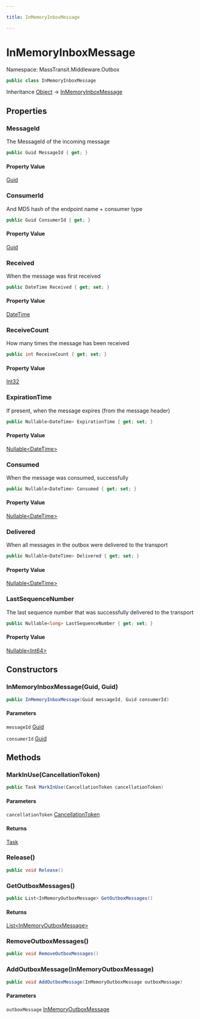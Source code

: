```yaml
---

title: InMemoryInboxMessage

---
```


# InMemoryInboxMessage

Namespace: MassTransit.Middleware.Outbox

```csharp
public class InMemoryInboxMessage
```

Inheritance [Object](https://learn.microsoft.com/en-us/dotnet/api/system.object) → [InMemoryInboxMessage](../masstransit-middleware-outbox/inmemoryinboxmessage)

## Properties

### **MessageId**

The MessageId of the incoming message

```csharp
public Guid MessageId { get; }
```

#### Property Value

[Guid](https://learn.microsoft.com/en-us/dotnet/api/system.guid)<br/>

### **ConsumerId**

And MD5 hash of the endpoint name + consumer type

```csharp
public Guid ConsumerId { get; }
```

#### Property Value

[Guid](https://learn.microsoft.com/en-us/dotnet/api/system.guid)<br/>

### **Received**

When the message was first received

```csharp
public DateTime Received { get; set; }
```

#### Property Value

[DateTime](https://learn.microsoft.com/en-us/dotnet/api/system.datetime)<br/>

### **ReceiveCount**

How many times the message has been received

```csharp
public int ReceiveCount { get; set; }
```

#### Property Value

[Int32](https://learn.microsoft.com/en-us/dotnet/api/system.int32)<br/>

### **ExpirationTime**

If present, when the message expires (from the message header)

```csharp
public Nullable<DateTime> ExpirationTime { get; set; }
```

#### Property Value

[Nullable\<DateTime\>](https://learn.microsoft.com/en-us/dotnet/api/system.nullable-1)<br/>

### **Consumed**

When the message was consumed, successfully

```csharp
public Nullable<DateTime> Consumed { get; set; }
```

#### Property Value

[Nullable\<DateTime\>](https://learn.microsoft.com/en-us/dotnet/api/system.nullable-1)<br/>

### **Delivered**

When all messages in the outbox were delivered to the transport

```csharp
public Nullable<DateTime> Delivered { get; set; }
```

#### Property Value

[Nullable\<DateTime\>](https://learn.microsoft.com/en-us/dotnet/api/system.nullable-1)<br/>

### **LastSequenceNumber**

The last sequence number that was successfully delivered to the transport

```csharp
public Nullable<long> LastSequenceNumber { get; set; }
```

#### Property Value

[Nullable\<Int64\>](https://learn.microsoft.com/en-us/dotnet/api/system.nullable-1)<br/>

## Constructors

### **InMemoryInboxMessage(Guid, Guid)**

```csharp
public InMemoryInboxMessage(Guid messageId, Guid consumerId)
```

#### Parameters

`messageId` [Guid](https://learn.microsoft.com/en-us/dotnet/api/system.guid)<br/>

`consumerId` [Guid](https://learn.microsoft.com/en-us/dotnet/api/system.guid)<br/>

## Methods

### **MarkInUse(CancellationToken)**

```csharp
public Task MarkInUse(CancellationToken cancellationToken)
```

#### Parameters

`cancellationToken` [CancellationToken](https://learn.microsoft.com/en-us/dotnet/api/system.threading.cancellationtoken)<br/>

#### Returns

[Task](https://learn.microsoft.com/en-us/dotnet/api/system.threading.tasks.task)<br/>

### **Release()**

```csharp
public void Release()
```

### **GetOutboxMessages()**

```csharp
public List<InMemoryOutboxMessage> GetOutboxMessages()
```

#### Returns

[List\<InMemoryOutboxMessage\>](https://learn.microsoft.com/en-us/dotnet/api/system.collections.generic.list-1)<br/>

### **RemoveOutboxMessages()**

```csharp
public void RemoveOutboxMessages()
```

### **AddOutboxMessage(InMemoryOutboxMessage)**

```csharp
public void AddOutboxMessage(InMemoryOutboxMessage outboxMessage)
```

#### Parameters

`outboxMessage` [InMemoryOutboxMessage](../masstransit-middleware-outbox/inmemoryoutboxmessage)<br/>
